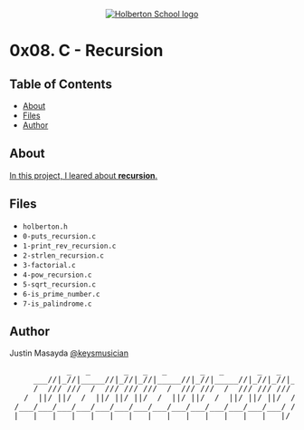 <p align="center">
  <a href=#>
    <img src="https://intranet.hbtn.io/assets/holberton-logo-full-black-157ccfa3d2134776c1e3f78c0fe682968e8848b64fcacc6187976044f75f35a8.png" alt="Holberton School logo">
  </a>
</p>

# 0x08. C - Recursion

## Table of Contents
* [About](#about)
* [Files](#files)
* [Author](#author)

## About
[In this project, I leared about **recursion**.](https://github.com/keysmusician/holbertonschool-low_level_programming/tree/main/0x08-recursion)

## Files
* `holberton.h`
* `0-puts_recursion.c`
* `1-print_rev_recursion.c`
* `2-strlen_recursion.c`
* `3-factorial.c`
* `4-pow_recursion.c`
* `5-sqrt_recursion.c`
* `6-is_prime_number.c`
* `7-is_palindrome.c`

## Author
Justin Masayda [@keysmusician](https://github.com/keysmusician)
<pre align="center">
            _   _       _   _   _       _   _       _   _   _      
     ___//|_//|_____//|_//|_//|_____//|_//|_____//|_//|_//|___
     /  /// ///  /  /// /// ///  /  /// ///  /  /// /// ///  / |
   /  ||/ ||/  /  ||/ ||/ ||/  /  ||/ ||/  /  ||/ ||/ ||/  / /
 /___/___/___/___/___/___/___/___/___/___/___/___/___/___/ /
|___|___|___|___|___|___|___|___|___|___|___|___|___|___|/
</pre>
<p><span style="font-family: 'Lucida Console'; line-height: 14px; font-size: 14px; display: inline-block;">&nbsp;</span></p>
